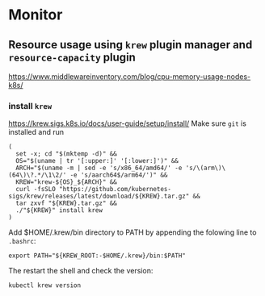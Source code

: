 # Monitor

## Resource usage using `krew` plugin manager and `resource-capacity` plugin
https://www.middlewareinventory.com/blog/cpu-memory-usage-nodes-k8s/

### install `krew`
https://krew.sigs.k8s.io/docs/user-guide/setup/install/
Make sure `git` is installed and run
```
(
  set -x; cd "$(mktemp -d)" &&
  OS="$(uname | tr '[:upper:]' '[:lower:]')" &&
  ARCH="$(uname -m | sed -e 's/x86_64/amd64/' -e 's/\(arm\)\(64\)\?.*/\1\2/' -e 's/aarch64$/arm64/')" &&
  KREW="krew-${OS}_${ARCH}" &&
  curl -fsSLO "https://github.com/kubernetes-sigs/krew/releases/latest/download/${KREW}.tar.gz" &&
  tar zxvf "${KREW}.tar.gz" &&
  ./"${KREW}" install krew
)
```
Add $HOME/.krew/bin directory to PATH by appending the folowing line to `.bashrc`:
```
export PATH="${KREW_ROOT:-$HOME/.krew}/bin:$PATH"
```

The restart the shell and check the version:
```
kubectl krew version
```
